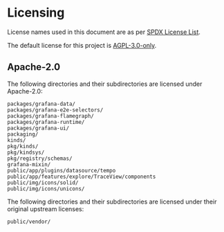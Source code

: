 # Licensing

License names used in this document are as per [SPDX License List](https://spdx.org/licenses/).

The default license for this project is [AGPL-3.0-only](LICENSE).

## Apache-2.0

The following directories and their subdirectories are licensed under Apache-2.0:

```
packages/grafana-data/
packages/grafana-e2e-selectors/
packages/grafana-flamegraph/
packages/grafana-runtime/
packages/grafana-ui/
packaging/
kinds/
pkg/kinds/
pkg/kindsys/
pkg/registry/schemas/
grafana-mixin/
public/app/plugins/datasource/tempo
public/app/features/explore/TraceView/components
public/img/icons/solid/
public/img/icons/unicons/
```

The following directories and their subdirectories are licensed under their original upstream licenses:

```
public/vendor/
```
